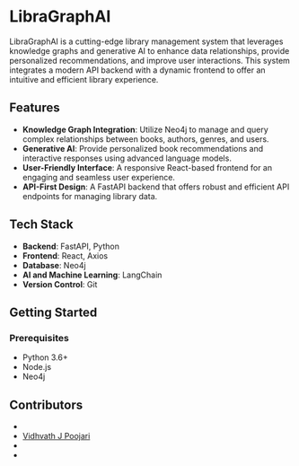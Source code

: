 # **LibraGraphAI**

LibraGraphAI is a cutting-edge library management system that leverages knowledge graphs and generative AI to enhance data relationships, provide personalized recommendations, and improve user interactions. This system integrates a modern API backend with a dynamic frontend to offer an intuitive and efficient library experience.

## **Features**

- **Knowledge Graph Integration**: Utilize Neo4j to manage and query complex relationships between books, authors, genres, and users.
- **Generative AI**: Provide personalized book recommendations and interactive responses using advanced language models.
- **User-Friendly Interface**: A responsive React-based frontend for an engaging and seamless user experience.
- **API-First Design**: A FastAPI backend that offers robust and efficient API endpoints for managing library data.

## **Tech Stack**

- **Backend**: FastAPI, Python
- **Frontend**: React, Axios
- **Database**: Neo4j
- **AI and Machine Learning**:  LangChain
- **Version Control**: Git

## **Getting Started**

### **Prerequisites**

- Python 3.6+
- Node.js
- Neo4j

## Contributors

- [](https://github.com/JatinMGulati)
- [Vidhvath J Poojari](https://github.com/vidhvath28)
- [](https://github.com/PRABHAS-VARMA)
- [](https://github.com/pawanomprakash)


